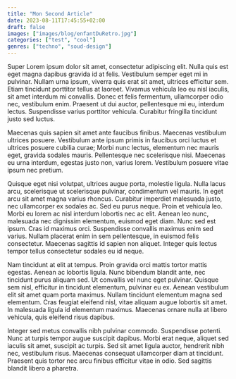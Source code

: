 ```yaml
---
title: "Mon Second Article"
date: 2023-08-11T17:45:55+02:00
draft: false
images: ["images/blog/enfantDuRetro.jpg"]
categories: ["test", "cool"]
genres: ["techno", "soud-design"]
---
```


Super Lorem ipsum dolor sit amet, consectetur adipiscing elit. Nulla quis est eget magna dapibus gravida id at felis. Vestibulum semper eget mi in pulvinar. Nullam urna ipsum, viverra quis erat sit amet, ultrices efficitur sem. Etiam tincidunt porttitor tellus at laoreet. Vivamus vehicula leo eu nisl iaculis, sit amet interdum mi convallis. Donec et felis fermentum, ullamcorper odio nec, vestibulum enim. Praesent ut dui auctor, pellentesque mi eu, interdum lectus. Suspendisse varius porttitor vehicula. Curabitur fringilla tincidunt justo sed luctus.

Maecenas quis sapien sit amet ante faucibus finibus. Maecenas vestibulum ultrices posuere. Vestibulum ante ipsum primis in faucibus orci luctus et ultrices posuere cubilia curae; Morbi nunc lectus, elementum nec mauris eget, gravida sodales mauris. Pellentesque nec scelerisque nisi. Maecenas eu urna interdum, egestas justo non, varius lorem. Vestibulum posuere vitae ipsum nec pretium.

Quisque eget nisi volutpat, ultrices augue porta, molestie ligula. Nulla lacus arcu, scelerisque ut scelerisque pulvinar, condimentum vel mauris. In eget arcu sit amet magna varius rhoncus. Curabitur imperdiet malesuada justo, nec ullamcorper ex sodales ac. Sed eu purus neque. Proin et vehicula leo. Morbi eu lorem ac nisl interdum lobortis nec ac elit. Aenean leo nunc, malesuada nec dignissim elementum, euismod eget diam. Nunc sed est ipsum. Cras id maximus orci. Suspendisse convallis maximus enim sed varius. Nullam placerat enim in sem pellentesque, in euismod felis consectetur. Maecenas sagittis id sapien non aliquet. Integer quis lectus tempor tellus consectetur sodales eu id neque.

Nam tincidunt at elit at tempus. Proin gravida orci mattis tortor mattis egestas. Aenean ac lobortis ligula. Nunc bibendum blandit ante, nec tincidunt purus aliquam sed. Ut convallis vel nunc eget pulvinar. Quisque sem nisl, efficitur in tincidunt elementum, pulvinar eu ex. Aenean vestibulum elit sit amet quam porta maximus. Nullam tincidunt elementum magna sed elementum. Cras feugiat eleifend nisl, vitae aliquam augue lobortis sit amet. In malesuada ligula id elementum maximus. Maecenas ornare nulla at libero vehicula, quis eleifend risus dapibus.

Integer sed metus convallis nibh pulvinar commodo. Suspendisse potenti. Nunc at turpis tempor augue suscipit dapibus. Morbi erat neque, aliquet sed iaculis sit amet, suscipit ac turpis. Sed sit amet ligula auctor, hendrerit nibh nec, vestibulum risus. Maecenas consequat ullamcorper diam at tincidunt. Praesent quis tortor nec arcu finibus efficitur vitae in odio. Sed sagittis blandit libero a pharetra.
